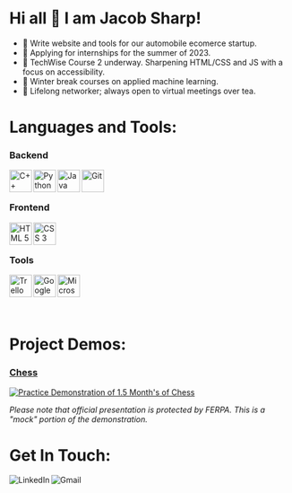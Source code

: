 # Hi all 👋 I am Jacob Sharp!

- 🌱 Write website and tools for our automobile ecomerce startup.
- 🔭 Applying for internships for the summer of 2023.
- 👯 TechWise Course 2 underway. Sharpening HTML/CSS and JS with a focus on accessibility.
- 🤔 Winter break courses on applied machine learning.
- 💬 Lifelong networker; always open to virtual meetings over tea.

# Languages and Tools:
### Backend
<img align="left" height=40 width=40 src="https://ico.vercel.app/cplusplus/8ae1eb" alt="C++"/>
<img align="left" height=40 width=40 src="https://ico.vercel.app/python/8ae1eb" alt="Python"/>
<img align="left" height=40 width=40 src="https://www.shareicon.net/data/512x512/2015/09/18/102870_java_512x512.png" alt="Java"/>
<img align="left" height=40 width=40 src="https://ico.vercel.app/git/8ae1eb" alt="Git"/>

<br/><br/>

### Frontend
<img align="left" height=40 width=40 src="https://ico.vercel.app/html5/8ae1eb" alt="HTML 5"/>
<img align="left" height=40 width=40 src="https://ico.vercel.app/css3/8ae1eb" alt="CSS 3"/>
<br/><br/>

### Tools
<img align="left" height=40 width=40 src="https://ico.vercel.app/trello/8ae1eb" alt="Trello"/>
<img align="left" height=40 width=40 src="https://ico.vercel.app/googlecolab/8ae1eb" alt="Google Colab"/>
<img align="left" height=40 width=40 src="https://ico.vercel.app/microsoftoffice/8ae1eb" alt="Microsoft Office 365"/>

<br/><br/><br/><br/>

# Project Demos:
### <a href="https://github.com/jwSharp/Chess">Chess</a>

[![Practice Demonstration of 1.5 Month's of Chess](https://i9.ytimg.com/vi_webp/q7a5Yv4uI44/mqdefault.webp?sqp=COC-mpgG&rs=AOn4CLBHgAn6UketS1by4jVtAGutDHRj4g)](https://www.youtube.com/watch?v=q7a5Yv4uI44)

*Please note that official presentation is protected by FERPA. This is a "mock" portion of the demonstration.*

# Get In Touch:
<!-- [<img align="left" src="https://img.shields.io/badge/Website-AAAAAA?style=for-the-badge&logo=Website&logoColor=blue" alt="Website" />][Portfolio] -->
[<img align="left" src="https://img.shields.io/badge/LinkedIn-8ae1eb?style=for-the-badge&logo=LinkedIn&logoColor=blue" alt="LinkedIn" />][LinkedIn]
[<img align="left" src="https://img.shields.io/badge/Gmail-FFCCCB?style=for-the-badge&logo=Gmail&logoColor=blue" alt="Gmail" />][Email]

[LinkedIn]: https://www.linkedin.com/in/jacob-w-sharp/
<!-- [Portfolio]: http://www.jwsharp.com -->
[Email]: mailto:jws146@pitt.edu

